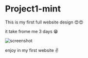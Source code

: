 # Project1-mint
This is my first full website design 😍😍

it take frome me 3 days 😁

![screenshot](https://user-images.githubusercontent.com/112928556/190312923-cd811a30-aad7-48e9-919f-e8593377d187.PNG)

enjoy in my first website ✌️
